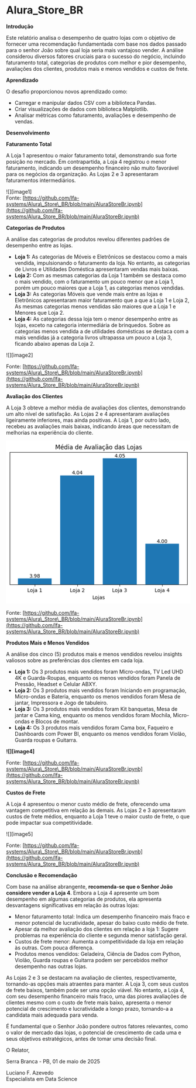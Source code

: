 # Alura_Store_BR

**Introdução**

Este relatório analisa o desempenho de quatro lojas com o objetivo de fornecer uma recomendação fundamentada com base nos dados passado para o  senhor João sobre qual loja seria mais vantajoso vender. A análise considerou diversos fatores cruciais para o sucesso do negócio, incluindo faturamento total, categorias de produtos com melhor e pior desempenho, avaliações dos clientes, produtos mais e menos vendidos e custos de frete.

**Aprendizado**

O desafio proporcionou novos aprendizado como:

* Carregar e manipular dados CSV com a biblioteca Pandas.  
* Criar visualizações de dados com biblioteca Matplotlib.  
* Analisar métricas como faturamento, avaliações e desempenho de vendas.

**Desenvolvimento**

**Faturamento Total**

A Loja 1 apresentou o maior faturamento total, demonstrando sua forte posição no mercado. Em contrapartida, a Loja 4 registrou o menor faturamento, indicando um desempenho financeiro não muito favorável para os negócios da organização. As Lojas 2 e 3 apresentaram faturamentos intermediários.

![][image1]  
Fonte: [https://github.com/lfa-systems/Alura\_Store\_BR/blob/main/AluraStoreBr.ipynb](https://github.com/lfa-systems/Alura_Store_BR/blob/main/AluraStoreBr.ipynb)

**Categorias de Produtos**

A análise das categorias de produtos revelou diferentes padrões de desempenho entre as lojas.

* **Loja 1:** As categorias de Móveis e Eletrônicos se destacou como a mais vendida, impulsionando o faturamento da loja. No entanto, as categorias de Livros e Utilidades Doméstica apresentaram vendas mais baixas.  
* **Loja 2:** Com as mesmas categorias da Loja 1 também se destaca como o mais vendido, com o faturamento um pouco menor que a Loja 1, porém um pouco maiores que a Loja 1, as categorias menos vendidas.  
* **Loja 3:** As categorias Móveis que vende mais entre as lojas e Eletrônicos apresentaram maior faturamento que a que a Loja 1 e Loja 2, As mesmas categorias menos vendidas são maiores que a Loja 1 e Menores que Loja 2\.  
* **Loja 4:** As categorias dessa loja tem o menor desempenho entre as lojas, exceto na categoria intermediária de brinquedos. Sobre as categorias menos vendida a de  utilidades domésticas se destaca com a mais vendidas já a categoria livros ultrapassa um pouco a Loja 3, ficando abaixo apenas da Loja 2\.

![][image2]

Fonte: [https://github.com/lfa-systems/Alura\_Store\_BR/blob/main/AluraStoreBr.ipynb](https://github.com/lfa-systems/Alura_Store_BR/blob/main/AluraStoreBr.ipynb)

**Avaliação dos Clientes**

A Loja 3 obteve a melhor média de avaliações dos clientes, demonstrando um alto nível de satisfação. As Lojas 2 e 4 apresentaram avaliações ligeiramente inferiores, mas ainda positivas. A Loja 1, por outro lado, recebeu as avaliações mais baixas, indicando áreas que necessitam de melhorias na experiência do cliente.

![Avaliação dos Clientes](https://github.com/lfa-systems/Alura_Store_BR/blob/main/imagens/avaliacao.png "Avaliação dos Clientes")

Fonte: [https://github.com/lfa-systems/Alura\_Store\_BR/blob/main/AluraStoreBr.ipynb](https://github.com/lfa-systems/Alura_Store_BR/blob/main/AluraStoreBr.ipynb)

**Produtos Mais e Menos Vendidos**

A análise dos cinco (5) produtos mais e menos vendidos revelou insights valiosos sobre as preferências dos clientes em cada loja.

* **Loja 1:** Os 3 produtos mais vendidos foram Micro-ondas, TV Led UHD 4K e Guarda-Roupas, enquanto os menos vendidos foram Panela de Pressão, Headset e Celular ABXY.  
* **Loja 2:** Os 3 produtos mais vendidos foram Iniciando em programação, Micro-ondas e Bateria, enquanto os menos vendidos foram Mesa de jantar, Impressora e Jogo de tabuleiro.  
* **Loja 3:** Os 3 produtos mais vendidos foram Kit banquetas, Mesa de jantar e Cama king, enquanto os menos vendidos foram Mochila, Micro-ondas e Blocos de montar.  
* **Loja 4:** Os 3 produtos mais vendidos foram Cama box, Faqueiro e Dashboards com Power BI, enquanto os menos vendidos foram Violão, Guarda roupas e Guitarra.

**![][image4]**

Fonte: [https://github.com/lfa-systems/Alura\_Store\_BR/blob/main/AluraStoreBr.ipynb](https://github.com/lfa-systems/Alura_Store_BR/blob/main/AluraStoreBr.ipynb)

**Custos de Frete**

A Loja 4 apresentou o menor custo médio de frete, oferecendo uma vantagem competitiva em relação às demais. As Lojas 2 e 3 apresentaram custos de frete médios, enquanto a Loja 1 teve o maior custo de frete, o que pode impactar sua competitividade.

![][image5]

Fonte: [https://github.com/lfa-systems/Alura\_Store\_BR/blob/main/AluraStoreBr.ipynb](https://github.com/lfa-systems/Alura_Store_BR/blob/main/AluraStoreBr.ipynb)

**Conclusão e Recomendação**

Com base na análise abrangente, **recomenda-se que o Senhor João considere vender a Loja 4**. Embora a Loja 4 apresente um bom desempenho em algumas categorias de produtos, ela apresenta desvantagens significativas em relação às outras lojas:

* Menor faturamento total: Indica um desempenho financeiro mais fraco e menor potencial de lucratividade, apesar do baixo custo médio de frete.  
* Apesar da melhor avaliação dos clientes em relação a loja 1: Sugere problemas na experiência do cliente e segunda menor satisfação geral.  
* Custos de frete menor: Aumenta a competitividade da loja em relação às outras. Com pouca diferença.  
* Produtos menos vendidos: Geladeira, Ciência de Dados com Python, Violão, Guarda roupas e Guitarra podem ser percebidos melhor desempenho nas outras lojas.

As Lojas 2 e 3 se destacam na avaliação de clientes, respectivamente, tornando-as opções mais atraentes para manter. A Loja 3, com seus custos de frete baixos, também pode ser uma opção viável. No entanto, a Loja 4, com seu desempenho financeiro mais fraco, uma das piores avaliações de clientes mesmo com o custo de frete mais baixo, apresenta o menor potencial de crescimento e lucratividade a longo prazo, tornando-a a candidata mais adequada para venda.

É fundamental que o Senhor João pondere outros fatores relevantes, como o valor de mercado das lojas, o potencial de crescimento de cada uma e seus objetivos estratégicos, antes de tomar uma decisão final.

O Relator,

Serra Branca \- PB, 01 de maio de 2025

Luciano F. Azevedo  
Especialista em Data Science
